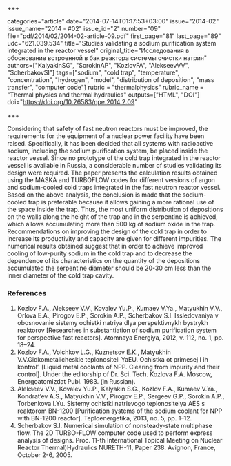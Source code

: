 +++

categories="article"
date="2014-07-14T01:17:53+03:00"
issue="2014-02"
issue_name="2014 - #02"
issue_id="2"
number="09"
file="pdf/2014/02/2014-02-article-09.pdf"
first_page="81"
last_page="89"
udc="621.039.534"
title="Studies validating a sodium purification system integrated in the reactor vessel"
original_title="Исследования в обоснование встроенной в бак реактора системы очистки натрия"
authors=["KalyakinSG", "SorokinAP", "KozlovFA", "AlekseevVV", "ScherbakovSI"]
tags=["sodium", "cold trap", "temperature", "concentration", "hydrogen", "model", "distribution of deposition", "mass transfer", "computer code"]
rubric = "thermalphysics"
rubric_name = "Thermal physics and thermal hydraulics"
outputs=["HTML", "DOI"]
doi="https://doi.org/10.26583/npe.2014.2.09"

+++

Considering that safety of fast neutron reactors must be improved, the requirements for the equipment of a nuclear power facility have been raised. Specifically, it has been decided that all systems with radioactive sodium, including the sodium purification system, be placed inside the reactor vessel. Since no prototype of the cold trap integrated in the reactor vessel is available in Russia, a considerable number of studies validating its design were required. The paper presents the calculation results obtained using the MASKA and TURBOFLOW codes for different versions of argon and sodium-cooled cold traps integrated in the fast neutron reactor vessel. Based on the above analysis, the conclusion is made that the sodium-cooled trap is preferable because it allows gaining a more rational use of the space inside the trap. Thus, the most uniform distribution of depositions on the walls along the height of the trap and in the serpentine is achieved, which allows accumulating more than 500 kg of sodium oxide in the trap. Recommendations on improving the design of the cold trap in order to increase its productivity and capacity are given for different impurities. The numerical results obtained suggest that in order to achieve improved cooling of low-purity sodium in the cold trap and to decrease the dependence of its characteristics on the quantity of the depositions accumulated the serpentine diameter should be 20-30 cm less than the inner diameter of the cold trap cavity.

### References

1. Kozlov F.A., Alekseev V.V., Kovalev Yu.P., Kumaev V.Ya., Matyukhin V.V., Orlova E.A., Pirogov E.P., Sorokin A.P., Scherbakov S.I. Issledovaniya v obosnovanie sistemy ochistki natriya dlya perspektivnykh bystrykh reaktorov [Researches in substantiation of sodium purification system for perspective fast reactors]. Atomnaya Energiya, 2012, v. 112, no. 1, pp. 18–24.
2. Kozlov F.A., Volchkov L.G., Kuznetsov E.K., Matyukhin V.V.Gidkometalicheskie teplonositeli YaEU. Ochistka ot primesej I ih kontrol’. [Liquid metal coolants of NPP. Clearing from impurity and their control]. Under the editorship of Dr. Sci. Tech. Kozlova F.A. Moscow, Energoatomizdat Publ. 1983. (in Russian).
3. Alekseev V.V., Kovalev Yu.P., Kalyakin S.G., Kozlov F.A., Kumaev V.Ya., Kondrat’ev A.S., Matyukhin V.V., Pirogov E.P., Sergeev G.P., Sorokin A.P., Torbenkova I.Yu. Sistemy ochistki natrievogo teplonositelya AES s reaktorom BN-1200 [Purification systems of the sodium coolant for NPP with BN-1200 reactor]. Teploenergetika, 2013, no. 5, pp. 1–12.
4. Scherbakov S.I. Numerical simulation of nonsteady-state multiphase flow. The 2D TURBO-FLOW computer code used to perform express analysis of designs. Proc. 11-th International Topical Meeting on Nuclear Reactor Thermal)Hydraulics NURETH-11, Paper 238. Avignon, France, October 2-6, 2005.